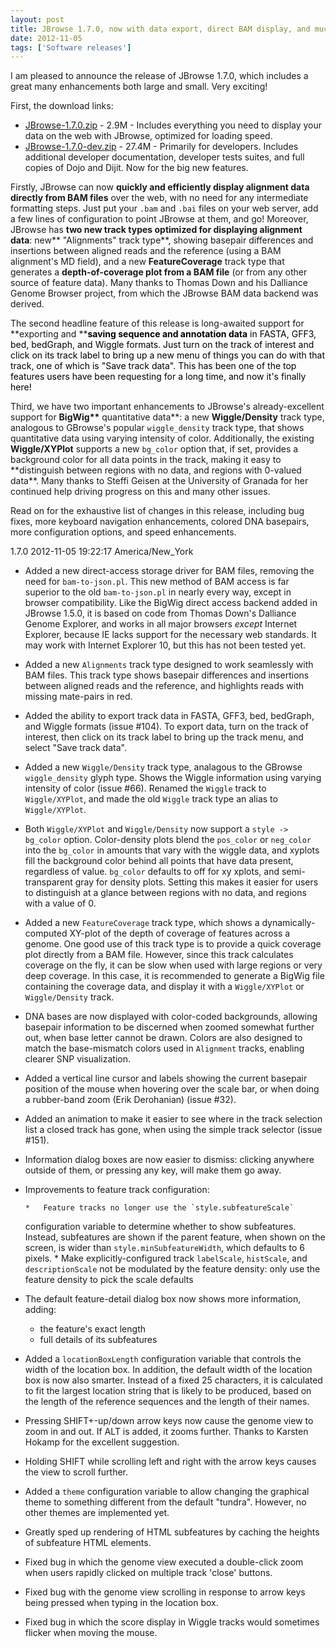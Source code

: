 ```yaml
---
layout: post
title: JBrowse 1.7.0, now with data export, direct BAM display, and much more
date: 2012-11-05
tags: ['Software releases']
---
```


I am pleased to announce the release of JBrowse 1.7.0, which includes a great
many enhancements both large and small. Very exciting!

First, the download links:

- [JBrowse-1.7.0.zip](/wordpress/wp-content/plugins/download-monitor/download.php?id=25 'download JBrowse-1.7.0.zip') -
  2.9M - Includes everything you need to display your data on the web with
  JBrowse, optimized for loading speed.
- [JBrowse-1.7.0-dev.zip](http://jbrowse.org/wordpress/wp-content/plugins/download-monitor/download.php?id=26 'download JBrowse-1.7.0-dev.zip') -
  27.4M - Primarily for developers. Includes additional developer documentation,
  developer tests suites, and full copies of Dojo and Dijit. Now for the big new
  features.

Firstly, JBrowse can now **quickly and efficiently display alignment data
directly from BAM files** over the web, with no need for any intermediate
formatting steps. Just put your `.bam` and `.bai` files on your web server, add
a few lines of configuration to point JBrowse at them, and go! Moreover, JBrowse
has **two new track types optimized for displaying alignment data**: new**
"Alignments" track type**, showing basepair differences and insertions between
aligned reads and the reference (using a BAM alignment's MD field), and a new
**FeatureCoverage** track type that generates a **depth-of-coverage plot from a
BAM file** (or from any other source of feature data). Many thanks to Thomas
Down and his Dalliance Genome Browser project, from which the JBrowse BAM data
backend was derived.

The second headline feature of this release is long-awaited support for
**exporting and **<span style="color: #000000;">**saving sequence and annotation
data** in FASTA, GFF3, bed, bedGraph, and Wiggle formats. Just turn on the track
of interest and click on its track label to bring up a new menu of things you
can do with that track, one of which is "Save track data". This has been one of
the top features users have been requesting for a long time, and now it's
finally here!</span>

Third, we have two important enhancements to JBrowse's already-excellent support
for **BigWig\*\*** quantitative data**: a new **Wiggle/Density** track type,
analogous to GBrowse's popular `wiggle_density` track type, that shows
quantitative data using varying intensity of color. Additionally, the existing
**Wiggle/XYPlot** supports a new `bg_color` option that, if set, provides a
background color for all data points in the track, making it easy to
**distinguish between regions with no data, and regions with 0-valued data\*\*.
Many thanks to Steffi Geisen at the University of Granada for her continued help
driving progress on this and many other issues.

Read on for the exhaustive list of changes in this release, including bug fixes,
more keyboard navigation enhancements, colored DNA basepairs, more configuration
options, and speed enhancements.

1.7.0 2012-11-05 19:22:17 America/New_York

- Added a new direct-access storage driver for BAM files, removing the need for
  `bam-to-json.pl`. This new method of BAM access is far superior to the old
  `bam-to-json.pl` in nearly every way, except in browser compatibility. Like
  the BigWig direct access backend added in JBrowse 1.5.0, it is based on code
  from Thomas Down's Dalliance Genome Explorer, and works in all major browsers
  _except_ Internet Explorer, because IE lacks support for the necessary web
  standards. It may work with Internet Explorer 10, but this has not been tested
  yet.
- Added a new `Alignments` track type designed to work seamlessly with BAM
  files. This track type shows basepair differences and insertions between
  aligned reads and the reference, and highlights reads with missing mate-pairs
  in red.
- Added the ability to export track data in FASTA, GFF3, bed, bedGraph, and
  Wiggle formats (issue #104). To export data, turn on the track of interest,
  then click on its track label to bring up the track menu, and select "Save
  track data".
- Added a new `Wiggle/Density` track type, analagous to the GBrowse
  `wiggle_density` glyph type. Shows the Wiggle information using varying
  intensity of color (issue #66). Renamed the `Wiggle` track to `Wiggle/XYPlot`,
  and made the old `Wiggle` track type an alias to `Wiggle/XYPlot`.
- Both `Wiggle/XYPlot` and `Wiggle/Density` now support a `style -> bg_color`
  option. Color-density plots blend the `pos_color` or `neg_color` into the
  `bg_color` in amounts that vary with the wiggle data, and xyplots fill the
  background color behind all points that have data present, regardless of
  value. `bg_color` defaults to off for xy xplots, and semi-transparent gray for
  density plots. Setting this makes it easier for users to distinguish at a
  glance between regions with no data, and regions with a value of 0.
- Added a new `FeatureCoverage` track type, which shows a dynamically-computed
  XY-plot of the depth of coverage of features across a genome. One good use of
  this track type is to provide a quick coverage plot directly from a BAM file.
  However, since this track calculates coverage on the fly, it can be slow when
  used with large regions or very deep coverage. In this case, it is recommended
  to generate a BigWig file containing the coverage data, and display it with a
  `Wiggle/XYPlot` or `Wiggle/Density` track.
- DNA bases are now displayed with color-coded backgrounds, allowing basepair
  information to be discerned when zoomed somewhat further out, when base letter
  cannot be drawn. Colors are also designed to match the base-mismatch colors
  used in `Alignment` tracks, enabling clearer SNP visualization.
- Added a vertical line cursor and labels showing the current basepair position
  of the mouse when hovering over the scale bar, or when doing a rubber-band
  zoom (Erik Derohanian) (issue #32).
- Added an animation to make it easier to see where in the track selection list
  a closed track has gone, when using the simple track selector (issue #151).
- Information dialog boxes are now easier to dismiss: clicking anywhere outside
  of them, or pressing any key, will make them go away.
- Improvements to feature track configuration:

      *   Feature tracks no longer use the `style.subfeatureScale`

  configuration variable to determine whether to show subfeatures. Instead,
  subfeatures are shown if the parent feature, when shown on the screen, is
  wider than `style.minSubfeatureWidth`, which defaults to 6 pixels. \* Make
  explicitly-configured track `labelScale`, `histScale`, and `descriptionScale`
  not be modulated by the feature density: only use the feature density to pick
  the scale defaults

- The default feature-detail dialog box now shows more information, adding:

  - the feature's exact length
  - full details of its subfeatures

- Added a `locationBoxLength` configuration variable that controls the width of
  the location box. In addition, the default width of the location box is now
  also smarter. Instead of a fixed 25 characters, it is calculated to fit the
  largest location string that is likely to be produced, based on the length of
  the reference sequences and the length of their names.
- Pressing SHIFT+-up/down arrow keys now cause the genome view to zoom in and
  out. If ALT is added, it zooms further. Thanks to Karsten Hokamp for the
  excellent suggestion.
- Holding SHIFT while scrolling left and right with the arrow keys causes the
  view to scroll further.
- Added a `theme` configuration variable to allow changing the graphical theme
  to something different from the default "tundra". However, no other themes are
  implemented yet.
- Greatly sped up rendering of HTML subfeatures by caching the heights of
  subfeature HTML elements.
- Fixed bug in which the genome view executed a double-click zoom when users
  rapidly clicked on multiple track 'close' buttons.
- Fixed bug with the genome view scrolling in response to arrow keys being
  pressed when typing in the location box.
- Fixed bug in which the score display in Wiggle tracks would sometimes flicker
  when moving the mouse.
